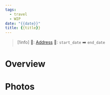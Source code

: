 ```yaml
---
tags:
  - travel
  - WIP
date: "{{date}}"
title: {{title}}
---
```


> [!info]
>📌: [Address]()
>📅: `start_date` ➡️ `end_date`

# Overview



# Photos

